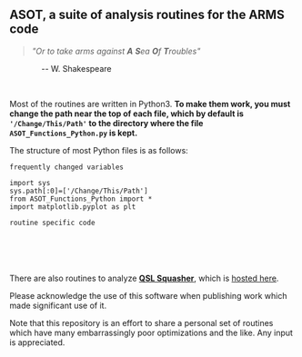 ## ASOT, a suite of analysis routines for the ARMS code

> *"Or to take arms against **A** **S**ea **O**f **T**roubles"* 

    -- W. Shakespeare

  

Most of the routines are written in Python3. **To make them work, you must change the path near the top of each file, which by default is `'/Change/This/Path'` to the directory where the file `ASOT_Functions_Python.py` is kept.**

The structure of most Python files is as follows:<br>

    frequently changed variables
    
    import sys
    sys.path[:0]=['/Change/This/Path']
    from ASOT_Functions_Python import *
    import matplotlib.pyplot as plt

    routine specific code

<br><br><br><br>
There are also routines to analyze [**QSL Squasher**](https://arxiv.org/abs/1609.00724), which is [hosted here](https://bitbucket.org/tassev/qsl_squasher).<br>

Please acknowledge the use of this software when publishing work which made significant use of it.<br>


Note that this repository is an effort to share a personal set of routines which have many embarrassingly poor optimizations and the like. Any input is appreciated.
